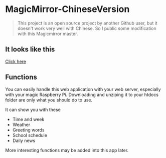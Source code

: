 # MagicMirror-ChineseVersion

>This project is an open source project by another Github user, but it doesn't work very well with Chinese. So I public some modification with this Magicmirror master.

## It looks like this
[Click here](https://www.xht97.cn/Magicmirror)

## Functions
You can easily handle this web application with 
your web server, especially with your magic Raspberry Pi. Downloading and unziping it to your htdocs folder are only what you should do to use.

It can show you with these

* Time and week
* Weather
* Greeting words
* School schedule
* Daily news

More interesting functions may be added into this app later.


